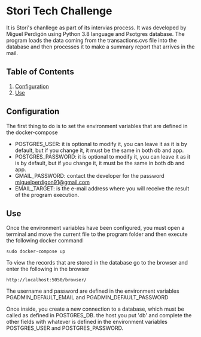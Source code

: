 # Stori Tech Challenge

It is Stori's chanllege as part of its intervias process. It was developed by Miguel Perdigón using Python 3.8 language and Psotgres database. The program loads the data coming from the transactions.cvs file into the database and then processes it to make a summary report that arrives in the mail.

## Table of Contents

1. [Configuration](#configuration)
2. [Use](#use)

## Configuration
The first thing to do is to set the environment variables that are defined in the docker-compose

- POSTGRES_USER: it is optional to modify it, you can leave it as it is by default, but if you change it, it must be the same in both db and app.
- POSTGRES_PASSWORD: it is optional to modify it, you can leave it as it is by default, but if you change it, it must be the same in both db and app.
- GMAIL_PASSWORD: contact the developer for the password miguelperdigon91@gmail.com
- EMAIL_TARGET: is the e-mail address where you will receive the result of the program execution.

## Use
Once the environment variables have been configured, you must open a terminal and move the current file to the program folder and then execute the following docker command 
```
sudo docker-compose up
```

To view the records that are stored in the database go to the browser and enter the following in the browser
```commandline
http://localhost:5050/browser/
```
The username and password are defined in the environment variables PGADMIN_DEFAULT_EMAIL and PGADMIN_DEFAULT_PASSWORD

Once inside, you create a new connection to a database, which must be called as defined in POSTGRES_DB. the host you put 'db' and complete the other fields with whatever is defined in the environment variables POSTGRES_USER and POSTGRES_PASSWORD.
